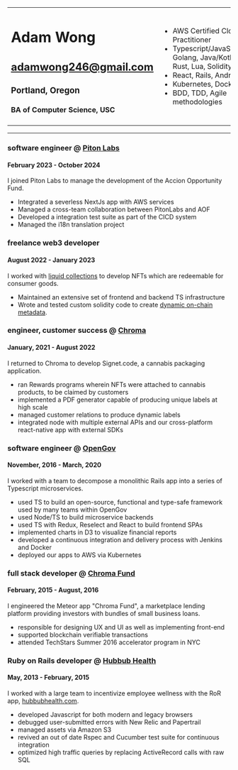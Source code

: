 |     |  |
| -------- | ------- |
| <h1> Adam Wong </h1> <h2>adamwong246@gmail.com</h2> <h3>Portland, Oregon </h3> <h4>BA of Computer Science, USC </h4> | <ul> <li>AWS Certified Cloud Practitioner </li> <li>Typescript/JavaScript/Node, Golang, Java/Kotlin, Ruby, Rust, Lua, Solidity</li><li>React, Rails, Android</li><li>Kubernetes, Docker </li><li>BDD, TDD, Agile methodologies </li> </ul>    | 

--- 

### software engineer @ [Piton Labs](https://pitonlabs.com/)

#### February 2023 - October 2024

I joined Piton Labs to manage the development of the Accion Opportunity Fund.

- Integrated a severless NextJs app with AWS services
- Managed a cross-team collaboration between PitonLabs and AOF
- Developed a integration test suite as part of the CICD system
- Managed the i18n translation project

### freelance web3 developer

#### August 2022 - January 2023

I worked with [liquid collections](https://liquidcollections.com/) to develop NFTs which are redeemable for consumer goods.

- Maintained an extensive set of frontend and backend TS infrastructure
- Wrote and tested custom solidity code to create [dynamic on-chain metadata](https://opensea.io/assets/ethereum/0xa983d04c0fca6ab46452fe6281a1fcd7f982e3f5/0).

### engineer, customer success @ [Chroma](http://www.chromasignet.com)

#### January, 2021 - August 2022

I returned to Chroma to develop Signet.code, a cannabis packaging application.

- ran Rewards programs wherein NFTs were attached to cannabis products, to be claimed by customers
- implemented a PDF generator capable of producing unique labels at high scale
- managed customer relations to produce dynamic labels
- integrated node with multiple external APIs and our cross-platform react-native app with external SDKs

### software engineer @ [OpenGov](http://www.opengov.com/)

#### November, 2016 - March, 2020

I worked with a team to decompose a monolithic Rails app into a series of Typescript microservices.

- used TS to build an open-source, functional and type-safe framework used by many teams within OpenGov
- used Node/TS to build microservice backends
- used TS with Redux, Reselect and React to build frontend SPAs
- implemented charts in D3 to visualize financial reports
- developed a continuous integration and delivery process with Jenkins and Docker
- deployed our apps to AWS via Kubernetes

### full stack developer @ [Chroma Fund](https://chroma.fund)

#### February, 2015 - August, 2016

I engineered the Meteor app "Chroma Fund", a marketplace lending platform providing investors with bundles of small business loans.

- responsible for designing UX and UI as well as implementing front-end
- supported blockchain verifiable transactions
- attended TechStars Summer 2016 accelerator program in NYC

### Ruby on Rails developer @ [Hubbub Health](https://www.hubbubhealth.com/)

#### May, 2013 - February, 2015

I worked with a large team to incentivize employee wellness with the RoR app, [hubbubhealth.com](hubbubhealth.com).

- developed Javascript for both modern and legacy browsers
- debugged user-submitted errors with New Relic and Papertrail
- managed assets via Amazon S3
- revived an out of date Rspec and Cucumber test suite for continuous integration
- optimized high traffic queries by replacing ActiveRecord calls with raw SQL
